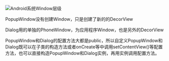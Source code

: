 ![Android系统Window层级](https://upload-images.jianshu.io/upload_images/3468445-467e8bdf84cca4ea.png?imageMogr2/auto-orient/strip%7CimageView2/2/w/1240)


PopupWindow没有创建Window，只是创建了新的的DecorView

Dialog用的单独的PhoneWindow，为应用程序Window，也是另外的DecorView

PopupWindow和Dialog的配置方法大都是public，所以自定义PopupWindow和Dialog既可以在子类的构造方法或者onCreate等中调用setContentView()等配置方法，也可以直接构造PopupWindow和Dialog实例，再用实例调用配置方法。
